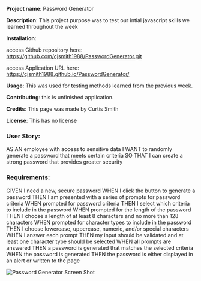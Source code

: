 **Project name**: Password Generator

**Description**: This project purpose was to test our intial javascript skills we learned throughout the week


**Installation**: 	

access Github repository here: https://github.com/cjsmith1988/PasswordGenerator.git


access Application URL here: https://cjsmith1988.github.io/PasswordGenerator/
				

**Usage**: This was used for testing methods learned from the previous week.

**Contributing**: this is unfinished application.

**Credits**: This page was made by Curtis Smith

**License**: This has no license

### User Story:

AS AN employee with access to sensitive data
I WANT to randomly generate a password that meets certain criteria
SO THAT I can create a strong password that provides greater security

### Requirements:

GIVEN I need a new, secure password
WHEN I click the button to generate a password
THEN I am presented with a series of prompts for password criteria
WHEN prompted for password criteria
THEN I select which criteria to include in the password
WHEN prompted for the length of the password
THEN I choose a length of at least 8 characters and no more than 128 characters
WHEN prompted for character types to include in the password
THEN I choose lowercase, uppercase, numeric, and/or special characters
WHEN I answer each prompt
THEN my input should be validated and at least one character type should be selected
WHEN all prompts are answered
THEN a password is generated that matches the selected criteria
WHEN the password is generated
THEN the password is either displayed in an alert or written to the page


![Password Generator Screen Shot](cjsmith1988.github.io_PasswordGeneratorScreenGrab.PNG)
